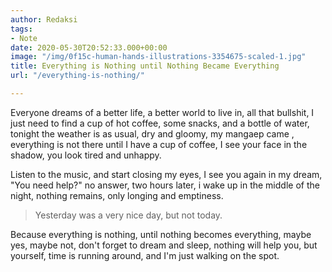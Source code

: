 ```yaml
---
author: Redaksi
tags:
- Note
date: 2020-05-30T20:52:33.000+00:00
image: "/img/0f15c-human-hands-illustrations-3354675-scaled-1.jpg"
title: Everything is Nothing until Nothing Became Everything
url: "/everything-is-nothing/"

---
```

Everyone dreams of a better life, a better world to live in, all that bullshit, I just need to find a cup of hot coffee, some snacks, and a bottle of water, tonight the weather is as usual, dry and gloomy, my mangaep came , everything is not there until I have a cup of coffee, I see your face in the shadow, you look tired and unhappy. 

Listen to the music, and start closing my eyes, I see you again in my dream, "You need help?" no answer, two hours later, i wake up in the middle of the night, nothing remains, only longing and emptiness.

> Yesterday was a very nice day, but not today.

Because everything is nothing, until nothing becomes everything, maybe yes, maybe not, don't forget to dream and sleep, nothing will help you, but yourself, time is running around, and I'm just walking on the spot.
